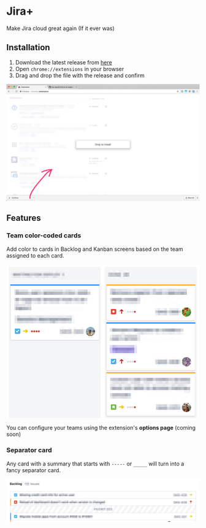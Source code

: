 # Jira+

Make Jira cloud great again (If it ever was)


## Installation

1. Download the latest release from [here][latest-release]
2. Open `chrome://extensions` in your browser
3. Drag and drop the file with the release and confirm

![](https://raw.githubusercontent.com/mcavallo/jira-plus/master/media/install.png)

[latest-release]: https://raw.githubusercontent.com/mcavallo/jira-plus/master/releases/0.1.2.crx


## Features


### Team color-coded cards

Add color to cards in Backlog and Kanban screens based on the team assigned to each card.

<img src="https://raw.githubusercontent.com/mcavallo/jira-plus/master/media/team-colors.png" width="600">

You can configure your teams using the extension's **options page** (coming soon)


### Separator card

Any card with a summary that starts with `-----` or `_____` will turn into a fancy separator card.

<img src="https://raw.githubusercontent.com/mcavallo/jira-plus/master/media/separator-card.png" width="800">

